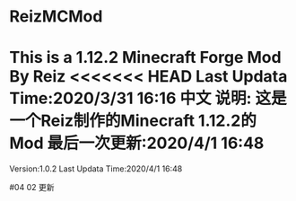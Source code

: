 # ReizMCMod
This is a 1.12.2 Minecraft Forge Mod By Reiz
<<<<<<< HEAD
Last Updata Time:2020/3/31 16:16
中文 说明:
这是一个Reiz制作的Minecraft 1.12.2的 Mod
最后一次更新:2020/4/1 16:48
=======
Version:1.0.2
Last Updata Time:2020/4/1 16:48

#04 02 更新
